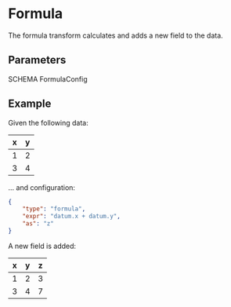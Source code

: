 # Formula

The formula transform calculates and adds a new field to the data.

## Parameters

SCHEMA FormulaConfig

## Example

Given the following data:

| x | y |
| - | - |
| 1 | 2 |
| 3 | 4 |

... and configuration:

```json
{
    "type": "formula",
    "expr": "datum.x + datum.y",
    "as": "z"
}
```

A new field is added:

| x | y | z |
| - | - | - |
| 1 | 2 | 3 |
| 3 | 4 | 7 |
